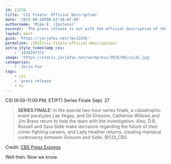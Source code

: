 ```yaml
---
id: 13256
title: 'CSI Finale: Official Description'
date: '2015-08-10T08:53:58-07:00'
authorname: 'Mika E. (Ipstenu)'
excerpt: 'The press release is out with the official description of the finale!'
layout: post
guid: 'https://jorjafox.net/?p=13256'
permalink: /2015/csi-finale-official-description/
astra_style_timestamp_css:
    - '1634297371'
image: 'https://static.jorjafox.net/wordpress/2015/08/csi31.jpg'
categories:
    - 'Jorja Fox'
tags:
    - csi
    - 'press release'
    - tv
---
```


CSI
(9:00-11:00 PM, ET/PT)
Series Finale Sept. 27

> **SERIES FINALE:** In the special two-hour series finale, a catastrophic event paralyzes Las Vegas, and Gil Grissom, Catherine Willows and Jim Brass return to help the team with the investigation. Also, D.B. Russell and Sara Sidle make decisions regarding the future of their crime-fighting careers, and Lady Heather returns, creating maniacal controversy between Grissom and Sidle. @CSI_CBS

Credit: <a href="http://www.cbspressexpress.com/cbs-entertainment/shows/csi-crime-scene-investigation/releases/view?id=43268">CBS Press Express</a>

Well then. Now we know.
